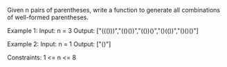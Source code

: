 Given n pairs of parentheses, write a function to generate all combinations of well-formed parentheses. 

Example 1:
Input: n = 3
Output: ["((()))","(()())","(())()","()(())","()()()"]

Example 2:
Input: n = 1
Output: ["()"]

Constraints:
1 <= n <= 8
